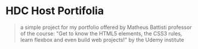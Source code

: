 # HDC Host Portifolia
> a simple project for my portfolio offered by Matheus Battisti professor of the course: 
"Get to know the HTML5 elements, the CSS3 rules, learn flexbox and even build web projects!"
by the Udemy institute
